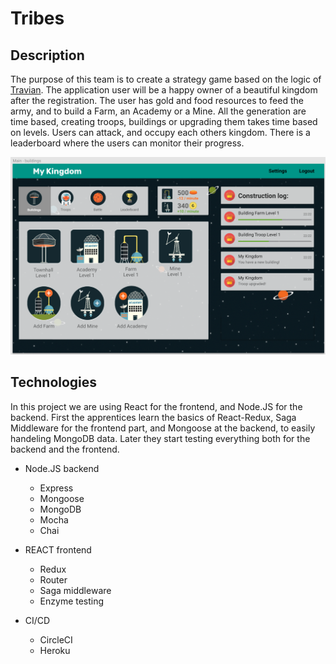 # Tribes

## Description

The purpose of this team is to create a strategy game based on the logic of [Travian](http://travian.com/). The application user will be a happy owner of a beautiful kingdom after the registration. The user has gold and food resources to feed the army, and to build a Farm, an Academy or a Mine. All the generation are time based, creating troops, buildings or upgrading them takes time based on levels. Users can attack, and occupy each others kingdom. There is a leaderboard where the users can monitor their progress.

![](./assets/tribes-react.png)

## Technologies

In this project we are using React for the frontend, and Node.JS for the backend. First the apprentices learn the basics of React-Redux, Saga Middleware for the frontend part, and Mongoose at the backend, to easily handeling MongoDB data. Later they start testing everything both for the backend and the frontend.

- Node.JS backend
	- Express
  - Mongoose
  - MongoDB
  - Mocha
  - Chai

- REACT frontend
  - Redux
  - Router
  - Saga middleware
  - Enzyme testing

- CI/CD
  - CircleCI
  - Heroku

